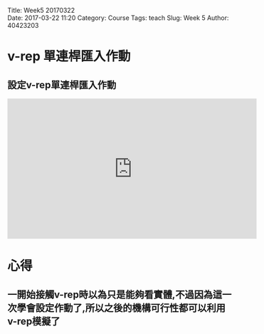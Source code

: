 Title: Week5 20170322  
Date: 2017-03-22 11:20
Category: Course
Tags: teach
Slug: Week 5
Author: 40423203

<!-- PELICAN_END_SUMMARY -->

<h1>v-rep 單連桿匯入作動</h1>

<h2>設定v-rep單連桿匯入作動</h2>

<iframe width="560" height="315" src="https://www.youtube.com/embed/3BQdXEXpEcw" frameborder="0" allowfullscreen></iframe>

<h1>心得</h1>

<h2>一開始接觸v-rep時以為只是能夠看實體,不過因為這一次學會設定作動了,所以之後的機構可行性都可以利用v-rep模擬了</h2>


